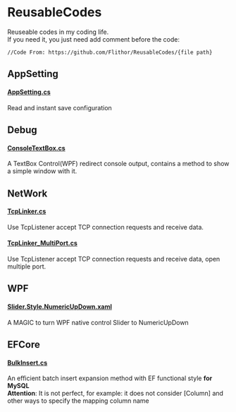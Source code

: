 # ReusableCodes
Reuseable codes in my coding life.  
If you need it, you just need add comment before the code:
```
//Code From: https://github.com/Flithor/ReusableCodes/{file path}
```

## AppSetting
#### [AppSetting.cs](https://github.com/Flithor/ReusableCodes/blob/main/AppSetting/AppSettings.cs)
Read and instant save configuration

## Debug
#### [ConsoleTextBox.cs](https://github.com/Flithor/ReusableCodes/blob/main/Debug/ConsoleTextBox.cs)
A TextBox Control(WPF) redirect console output, contains a method to show a simple window with it.

## NetWork
#### [TcpLinker.cs](https://github.com/Flithor/ReusableCodes/blob/main/Network/TcpLinker.cs)
Use TcpListener accept TCP connection requests and receive data.
#### [TcpLinker_MultiPort.cs](https://github.com/Flithor/ReusableCodes/blob/main/Network/TcpLinker_MultiPort.cs)
Use TcpListener accept TCP connection requests and receive data, open multiple port.

## WPF
#### [Slider.Style.NumericUpDown.xaml](https://github.com/Flithor/ReusableCodes/blob/main/WPF/Slider.Style.NumericUpDown.xaml)
A MAGIC to turn WPF native control Slider to NumericUpDown

## EFCore
#### [BulkInsert.cs](https://github.com/Flithor/ReusableCodes/blob/main/EFCore/BulkInsert.cs)
An efficient batch insert expansion method with EF functional style **for MySQL**  
**Attention**: It is not perfect, for example: it does not consider \[Column] and other ways to specify the mapping column name
